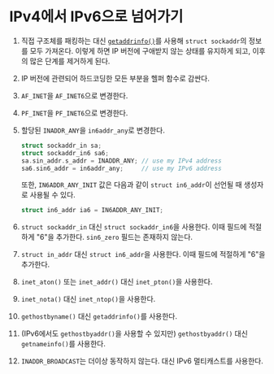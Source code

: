# IPv4에서 IPv6으로 넘어가기

1. 직접 구조체를 패킹하는 대신 [`getaddrinfo()`](./02-ip.md/#구조체)를 사용해 `struct sockaddr`의 정보를 모두 가져온다. 이렇게 하면 IP 버전에 구애받지 않는 상태를 유지하게 되고, 이후의 많은 단계를 제거하게 된다.
2. IP 버전에 관련되어 하드코딩한 모든 부분을 헬퍼 함수로 감싼다.
3. `AF_INET`을 `AF_INET6`으로 변경한다.
4. `PF_INET`을 `PF_INET6`으로 변경한다.
5. 할당된 `INADDR_ANY`을 `in6addr_any`로 변경한다.

    ```c
    struct sockaddr_in sa;
    struct sockaddr_in6 sa6;
    sa.sin_addr.s_addr = INADDR_ANY; // use my IPv4 address
    sa6.sin6_addr = in6addr_any;     // use my IPv6 address
    ```

    또한, `IN6ADDR_ANY_INIT` 값은 다음과 같이 `struct in6_addr`이 선언될 때 생성자로 사용될 수 있다.

    ```c
    struct in6_addr ia6 = IN6ADDR_ANY_INIT;
    ```

6. `struct sockaddr_in` 대신 `struct sockaddr_in6`을 사용한다. 이때 필드에 적절하게 "6"을 추가한다. `sin6_zero` 필드는 존재하지 않는다.
7. `struct in_addr` 대신 `struct in6_addr`을 사용한다. 이때 필드에 적절하게 "6"을 추가한다.
8. `inet_aton()` 또는 `inet_addr()` 대신 `inet_pton()`을 사용한다.
9. `inet_nota()` 대신 `inet_ntop()`을 사용한다.
10. `gethostbyname()` 대신 `getaddrinfo()`를 사용한다.
11. (IPv6에서도 `gethostbyaddr()`을 사용할 수 있지만) `gethostbyaddr()` 대신 `getnameinfo()`를 사용한다.
12. `INADDR_BROADCAST`는 더이상 동작하지 않는다. 대신 IPv6 멀티캐스트를 사용한다.

